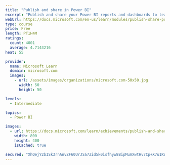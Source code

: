 ```yaml
---
title: "Publish and share in Power BI"
excerpt: "Publish and share your Power BI reports and dashboards to teammates in your organization or to everyone on the web."
webUrl: https://docs.microsoft.com/en-us/learn/modules/publish-share-power-bi/
type: course
price: Free
length: PT1H4M
ratings:
  count: 4001
  average: 4.7143216
heat: 55

provider:
  name: Microsoft Learn
  domain: microsoft.com
  images:
    - url: /assets/images/organizations/microsoft.com-50x50.jpg
      width: 50
      height: 50

levels:
  - Intermediate

topics:
  - Power BI

images:
  - url: https://docs.microsoft.com/learn/achievements/publish-and-share-with-power-bi-desktop-social.png
    width: 800
    height: 400
    isCached: true

secured: "XhQejY2bISk3rnAnvZF60UrJSa7Zid5k0isfhyw8BipMuAXwtHv7Cp+X7u1KWxSQRE8KwEat8iTQwaDUVR6/rwQ95YgCYksAKyL5gQUj1iYyQao/1qK1I+/2q+1YI15eDv4Ha+FH5K6tPddSN3Mxz5qhuRLjjQ1irnk4Uw67UFzvs5JrBQ9xfbTnIWM4UDTIN1tlU7EbIB0PvQgMqzVsqEBEDf2RvACS0YXOdDZJW5svHr0mZKn0VIMN0Ci0EjwjmhVL+YDZDUQoqVQfjJjhdy28Wcap6cvWzJhTIHcvhqauG4xAjxrVwMDeemouZp1YOQORiM5anlgEocZiJOmX9zt3AxqCaImcbqNG/cOXucPiYxHLHSr2i/tA+zmh9aWEA2gplgJPcx7hWzwVZK3HTirt7rDZodyO2BXk6W41IMA=;7CtwJqtpQt9LRG1MI4iEhw=="
---
```


